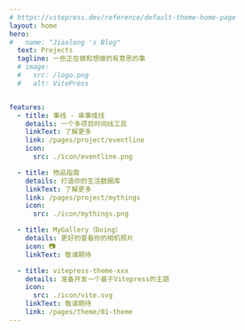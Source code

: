 ```yaml
---
# https://vitepress.dev/reference/default-theme-home-page
layout: home
hero:
#   name: "Jiaolong 's Blog"
  text: Projects
  tagline: 一些正在做和想做的有意思的事
  # image:
  #   src: /logo.png
  #   alt: VitePress


features:
  - title: 事线 - 串事成线
    details: 一个多项目时间线工具
    linkText: 了解更多
    link: /pages/project/eventline
    icon: 
      src: ./icon/eventline.png

  - title: 物品指南
    details: 打造你的生活数据库
    linkText: 了解更多
    link: /pages/project/mythings
    icon: 
      src: ./icon/mythings.png

  - title: MyGallery（Doing）
    details: 更好的查看你的相机照片
    icon: 📷
    linkText: 敬请期待

  - title: vitepress-theme-xxx
    details: 准备开发一个基于Vitepress的主题
    icon: 
      src: ./icon/vite.svg
    linkText: 敬请期待
    link: /pages/theme/01-theme
---
```


